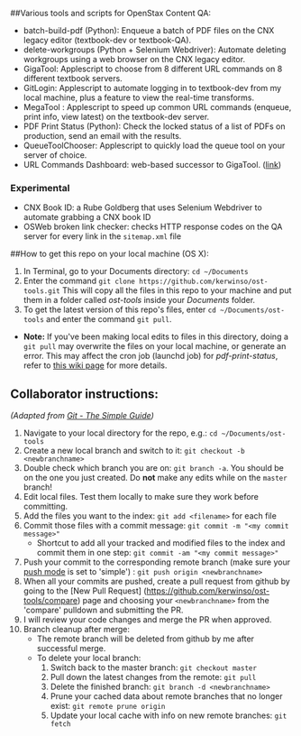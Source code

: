 ##Various tools and scripts for OpenStax Content QA:

* batch-build-pdf (Python): Enqueue a batch of PDF files on the CNX legacy editor (textbook-dev or textbook-QA).
* delete-workgroups (Python + Selenium Webdriver): Automate deleting workgroups using a web browser on the CNX legacy editor.
* GigaTool: Applescript to choose from 8 different URL commands on 8 different textbook servers.
* GitLogin: Applescript to automate logging in to textbook-dev from my local machine, plus a feature to view the real-time transforms. 
* MegaTool : Applescript to speed up common URL commands (enqueue, print info, view latest) on the textbook-dev server.
* PDF Print Status (Python): Check the locked status of a list of PDFs on production, send an email with the results.
* QueueToolChooser: Applescript to quickly load the queue tool on your server of choice.
* URL Commands Dashboard: web-based successor to GigaTool. ([link](http://ks52.web.rice.edu/urlcommands.html))

### Experimental
* CNX Book ID: a Rube Goldberg that uses Selenium Webdriver to automate grabbing a CNX book ID 
* OSWeb broken link checker: checks HTTP response codes on the QA server for every link in the `sitemap.xml` file


##How to get this repo on your local machine (OS X):

1. In Terminal, go to your Documents directory: `cd ~/Documents`
1. Enter the command `git clone https://github.com/kerwinso/ost-tools.git`
This will copy all the files in this repo to your machine and put them in a folder called _ost-tools_ inside your _Documents_ folder.
1. To get the latest version of this repo's files, enter `cd ~/Documents/ost-tools` and enter the command `git pull`.
  * **Note:** If you've been making local edits to files in this directory, doing a `git pull` may overwrite the files on your local machine, or generate an error. This may affect the cron job (launchd job) for _pdf-print-status_, refer to [this wiki page](https://github.com/kerwinso/ost-tools/wiki/Scheduling-pdf-print-status-to-run-in-the-background-%28OS-X%29) for more details.
  
## Collaborator instructions:  
*(Adapted from [Git - The Simple Guide](http://rogerdudler.github.io/git-guide/))*

1. Navigate to your local directory for the repo, e.g.: `cd ~/Documents/ost-tools`
1. Create a new local branch and switch to it: `git checkout -b <newbranchname>`
1. Double check which branch you are on: `git branch -a`. You should be on the one you just created. Do **not** make any edits while on the `master` branch!
1. Edit local files. Test them locally to make sure they work before committing.
1. Add the files you want to the index: `git add <filename>` for each file
1. Commit those files with a commit message: `git commit -m "<my commit message>"`
	* Shortcut to add all your tracked and modified files to the index and commit them in one step: `git commit -am "<my commit message>"`
1. Push your commit to the corresponding remote branch (make sure your [push mode](http://stackoverflow.com/questions/21839651/git-what-is-the-difference-between-push-default-matching-and-simple) is set to 'simple')
: `git push origin <newbranchname>` 
1. When all your commits are pushed, create a pull request from github by going to the [New Pull Request] (https://github.com/kerwinso/ost-tools/compare) page and choosing your `<newbranchname>` from the 'compare' pulldown and submitting the PR.
1. I will review your code changes and merge the PR when approved.
1. Branch cleanup after merge:
	* The remote branch will be deleted from github by me after successful merge.
	* To delete your local branch:
		1. Switch back to the master branch: `git checkout master`
		1. Pull down the latest changes from the remote: `git pull`
		1. Delete the finished branch: `git branch -d <newbranchname>`
		1. Prune your cached data about remote branches that no longer exist: `git remote prune origin`
		1. Update your local cache with info on new remote branches: `git fetch`